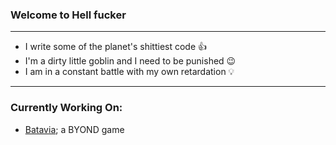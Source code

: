 ### Welcome to Hell fucker
***
- I write some of the planet's shittiest code 👍
- I'm a dirty little goblin and I need to be punished 😉
- I am in a constant battle with my own retardation 💡
***
### Currently Working On:
- <a href="https://github.com/The-Brightest-Star/Batavia" target="_blank">Batavia</a>; a BYOND game
